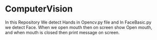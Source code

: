 # ComputerVision
In this Repository We detect Hands in Opencv.py file and In FaceBasic.py we detect Face.
When we open mouth then on screen show Open mouth, and when mouth is closed then print message on screen.
